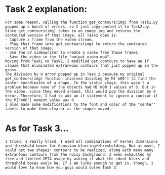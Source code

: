 # Task 2 explanation:
    For some reason, calling the function get_contours(img) from Task1.py popped up a bunch of errors, so I just copy-pasted it to Task2.py.
    Since get_contours(img) takes in an image img and returns the contoured version of that image, all Task2 does is:
    - Capture a frame from the video stream.
    - Plug that frame into get_contours(img) to return the contoured version of that image.
    - Use the CV videowriter to create a video from those frames.
    - Save the video in the file "output_video.mp4". 
    Moving from Task1 to Task2, I modified get_contours to have an if clause that eliminated extraneous contours that just popped up in the grass. 
    The division by 0 error popped up in Task 2 because my original get_contours(img) function involved dividing by M['m00'] to find the center coordinates of a shape. In the static image, this wasn't a problem because none of the objects had M['m00'] values of 0. But in the video, since they moved around, this would pop the division by 0 error. Therefore, I had to add an if statement to ignore a contour if the M['m00'] moment value was 0. 
    I also made some modifications to the font and color of the "center" labels to make them clearer as the shapes moved. 

# As for Task 3...
    I tried. I really tried. I used all combinations of kernel dimensions and threshold boxes for Gaussian blurring+thresholding. But at most, I could get two shapes' contours to be realized, along with many many extraneous contours from the noisy background. I even exhausted my free and limited GPT4 usage by asking it what the ideal blurs and threshold boxes would be. If I am lucky enough to get in, though, I would love to know how you guys would solve Task 3. 